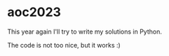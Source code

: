 # aoc2023

This year again I'll try to write my solutions in Python.

The code is not too nice, but it works :)
